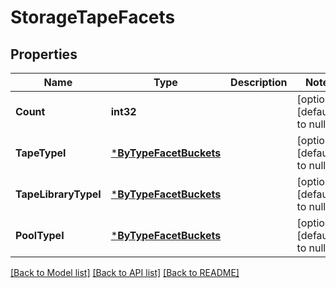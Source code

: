 # StorageTapeFacets

## Properties
Name | Type | Description | Notes
------------ | ------------- | ------------- | -------------
**Count** | **int32** |  | [optional] [default to null]
**TapeTypeI** | [***ByTypeFacetBuckets**](by_type_facet_buckets.md) |  | [optional] [default to null]
**TapeLibraryTypeI** | [***ByTypeFacetBuckets**](by_type_facet_buckets.md) |  | [optional] [default to null]
**PoolTypeI** | [***ByTypeFacetBuckets**](by_type_facet_buckets.md) |  | [optional] [default to null]

[[Back to Model list]](../README.md#documentation-for-models) [[Back to API list]](../README.md#documentation-for-api-endpoints) [[Back to README]](../README.md)


